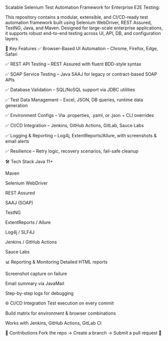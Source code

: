 Scalable Selenium Test Automation Framework for Enterprise E2E Testing:


This repository contains a modular, extensible, and CI/CD-ready test automation framework built using Selenium WebDriver, REST Assured, TestNG, Java, and Maven. Designed for large-scale enterprise applications, it supports robust end-to-end testing across UI, API, DB, and configuration layers.

📌 Key Features
✅ Browser-Based UI Automation – Chrome, Firefox, Edge, Safari

✅ REST API Testing – REST Assured with fluent BDD-style syntax

✅ SOAP Service Testing – Java SAAJ for legacy or contract-based SOAP APIs

✅ Database Validation – SQL/NoSQL support via JDBC utilities

✅ Test Data Management – Excel, JSON, DB queries, runtime data generation

✅ Environment Configs – Via .properties, .yaml, or .json + CLI overrides

✅ CI/CD Integration – Jenkins, GitHub Actions, GitLab, Sauce Labs

✅ Logging & Reporting – Log4j, ExtentReports/Allure, with screenshots & email alerts

✅ Resilience – Retry logic, recovery scenarios, fail-safe cleanup


🛠 Tech Stack
Java 11+

Maven

Selenium WebDriver

REST Assured

SAAJ (SOAP)

TestNG

ExtentReports / Allure

Log4j / SLF4J

Jenkins / GitHub Actions

Sauce Labs

📊 Reporting & Monitoring
Detailed HTML reports

Screenshot capture on failure

Email summary via JavaMail

Step-by-step logs for debugging

🌐 CI/CD Integration
Test execution on every commit

Build matrix for environment & browser combinations

Works with Jenkins, GitHub Actions, GitLab CI

🤝 Contributions
Fork the repo → Create a branch → Submit a pull request 🚀
